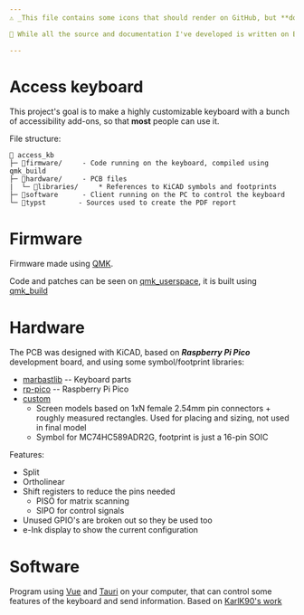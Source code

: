 ```yaml
---
⚠️ _This file contains some icons that should render on GitHub, but **don't worry!** if they don't_

📝 While all the source and documentation I've developed is written on English, the report is on Spanish to be presented at my University, I might translate it on the future

---
```


Access keyboard
===============
This project's goal is to make a highly customizable keyboard with a bunch of accessibility add-ons, so that **most** people can use it.

File structure:
```
📂 access_kb
├─ 📂firmware/     - Code running on the keyboard, compiled using qmk_build
├─ 📂hardware/     - PCB files
|  └─ 📂libraries/     * References to KiCAD symbols and footprints 
├─ 📂software      - Client running on the PC to control the keyboard
└─ 📂typst        - Sources used to create the PDF report
```


Firmware
========
Firmware made using [QMK](https://github.com/qmk/qmk_firmware).

Code and patches can be seen on [qmk_userspace](https://github.com/elpekenin/qmk_userspace), it is built using [qmk_build](https://github.com/elpekenin/qmk_build)


Hardware
========
The PCB was designed with KiCAD, based on ***Raspberry Pi Pico*** development board, and using some symbol/footprint libraries:
- [marbastlib](https://github.com/ebastler/marbastlib) -- Keyboard parts
- [rp-pico](https://github.com/ncarandini/KiCad-RP-Pico/) -- Raspberry Pi Pico
- [custom](./hardware/libraries/my_components.pretty/)
   - Screen models based on 1xN female 2.54mm pin connectors + roughly measured rectangles. Used for placing and sizing, not used in final model
   - Symbol for MC74HC589ADR2G, footprint is just a 16-pin SOIC

Features:
- Split
- Ortholinear
- Shift registers to reduce the pins needed
  - PISO for matrix scanning
  - SIPO for control signals
- Unused GPIO's are broken out so they be used too
- e-Ink display to show the current configuration


Software 
========
Program using [Vue](https://vuejs.org/) and [Tauri](https://tauri.app/) on your computer, that can control some features of the keyboard and send information. Based on [KarlK90's work](https://github.com/qmk/qmk_xap)
